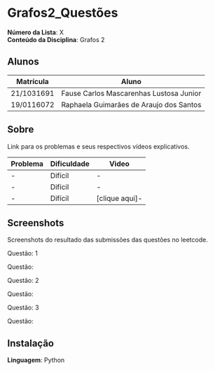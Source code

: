 # Grafos2_Questões

**Número da Lista**: X<br>
**Conteúdo da Disciplina**: Grafos 2<br>

## Alunos
|Matrícula | Aluno |
| -- | -- |
| 21/1031691  |  Fause Carlos Mascarenhas Lustosa Junior |
| 19/0116072  |  Raphaela Guimarães de Araujo dos Santos |

## Sobre 
Link para os problemas e seus respectivos vídeos explicativos.

|Problema | Dificuldade |Vìdeo |
| -- | -- |-- |
| - |  Difícil|- |
| -|  Difícil|- |
| - |  Difícil|[clique aqui]- |

## Screenshots
Screenshots do resultado das submissões das questões no leetcode.

Questão: 1


Questão: 


Questão: 2


Questão: 

Questão: 3


Questão: 

## Instalação 
**Linguagem**: Python<br>




